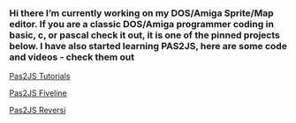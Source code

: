 ### Hi there I’m currently working on my DOS/Amiga Sprite/Map editor. If you are a classic DOS/Amiga programmer coding in basic, c, or pascal check it out, it is one of the pinned projects below. I have also started learning PAS2JS, here are some code and videos - check them out

[Pas2JS Tutorials](https://github.com/RetroNick2020/Channel-Code/discussions)

[Pas2JS Fiveline](https://github.com/RetroNick2020/fiveline-port-to-pas2js)

[Pas2JS Reversi](https://github.com/RetroNick2020/qbasic-reversi-port-to-pas2js)



<!--
**RetroNick2020/RetroNick2020** is a ✨ _special_ ✨ repository because its `README.md` (this file) appears on your GitHub profile.

Here are some ideas to get you started:

- 🔭 I’m currently working on ...
- 🌱 I’m currently learning ...
- 👯 I’m looking to collaborate on ...
- 🤔 I’m looking for help with ...
- 💬 Ask me about ...
- 📫 How to reach me: ...
- 😄 Pronouns: ...
- ⚡ Fun fact: ...
-->
